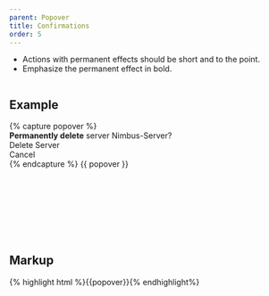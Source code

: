 ```yaml
---
parent: Popover
title: Confirmations
order: 5
---
```

<ul>
  <li>Actions with permanent effects should be short and to the point.</li>
  <li>Emphasize the permanent effect in bold.</li>
</ul>
<div style="overflow: hidden;">
<div class="rs-pull-left" style="width: 400px; height: 250px; margin-right: 2em;">
<h2>Example</h2>
{% capture popover %}<div class="rs-popover">
  <div class="rs-popover-arrow rs-popover-arrow-top-left"></div>
  <div class="rs-popover-content">
    <div class="rs-popover-body">
      <strong>Permanently delete</strong> server Nimbus-Server?
    </div>
    <div class="rs-popover-footer rs-btn-group">
      <div class="rs-btn rs-btn-primary">Delete Server</div>
      <div class="rs-btn rs-btn-link">Cancel</div>
    </div>
  </div>
</div>
{% endcapture %}
{{ popover }}
</div>
<div class="rs-pull-left">
<h2>Markup</h2>
{% highlight html %}{{popover}}{% endhighlight%}
</div>
</div>